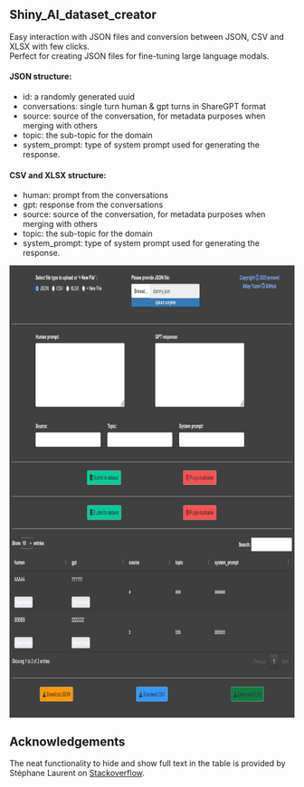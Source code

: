 ## Shiny_AI_dataset_creator
Easy interaction with JSON files and conversion between JSON, CSV and XLSX with few clicks.\
Perfect for creating JSON files for fine-tuning large language modals.

#### JSON structure:
- id: a randomly generated uuid
- conversations: single turn human & gpt turns in ShareGPT format
- source: source of the conversation, for metadata purposes when merging with others
- topic: the sub-topic for the domain
- system_prompt: type of system prompt used for generating the response.

#### CSV and XLSX structure:
- human: prompt from the conversations
- gpt: response from the conversations
- source: source of the conversation, for metadata purposes when merging with others
- topic: the sub-topic for the domain
- system_prompt: type of system prompt used for generating the response.



<img src="assets/shiny_app_view-1.png" align="center" width=100% height=400 alt="" />
<img src="assets/shiny_app_view-2.png" align="center" width=100% height=400 alt="" />

## Acknowledgements
The neat functionality to hide and show full text in the table is provided by Stéphane Laurent on [Stackoverflow](https://stackoverflow.com/questions/75236102/read-more-buttons-for-long-text-in-r-shiny-dt-datatables).
